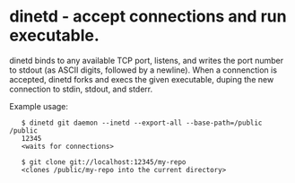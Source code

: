 # dinetd - accept connections and run executable.

dinetd binds to any available TCP port, listens, and writes the port
number to stdout (as ASCII digits, followed by a newline).  When a
connenction is accepted, dinetd forks and execs the given executable,
duping the new connection to stdin, stdout, and stderr.

Example usage:

```
   $ dinetd git daemon --inetd --export-all --base-path=/public /public
   12345
   <waits for connections>

   $ git clone git://localhost:12345/my-repo
   <clones /public/my-repo into the current directory>
```
